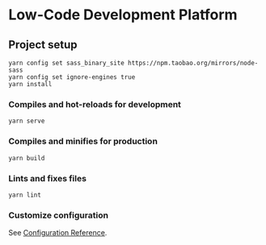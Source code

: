 # Low-Code Development Platform

## Project setup

```
yarn config set sass_binary_site https://npm.taobao.org/mirrors/node-sass
yarn config set ignore-engines true
yarn install
```

### Compiles and hot-reloads for development

```
yarn serve
```

### Compiles and minifies for production

```
yarn build
```

### Lints and fixes files

```
yarn lint
```

### Customize configuration

See [Configuration Reference](https://cli.vuejs.org/config/).
